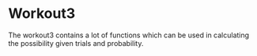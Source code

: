 # Workout3
The workout3 contains a lot of functions which can be used in calculating the possibility given trials and probability.
